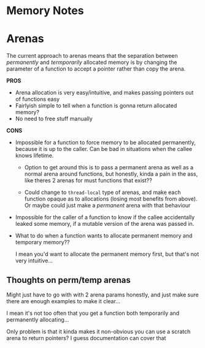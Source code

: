 # Memory Notes

# Arenas

The current approach to arenas means that the separation
between *permanently* and *termporarily* allocated memory is
by changing the parameter of a function to accept a pointer
rather than copy the arena.

**PROS**
- Arena allocation is very easy/intuitive, and makes passing
  pointers out of functions easy
- Fairlyish simple to tell when a function is gonna return
  allocated memory?
- No need to free stuff manually


**CONS**
- Impossible for a function to force memory to be allocated
  permanently, because it is up to the caller. Can be bad in
  situations when the callee knows lifetime.

  - Option to get around this is to pass a permanent arena
    as well as a normal arena around functions, but
    honestly, kinda a pain in the ass, like theres 2 arenas
    for must functions that exist??

  - Could change to `thread-local` type of arenas, and make
    each function opaque as to allocations (losing most
    benefits from above). Or maybe could just make a
    *permanent* arena with that behaviour

- Impossible for the caller of a function to know if the
  callee accidentally leaked some memory, if a mutable
  version of the arena was passed in.

- What to do when a function wants to allocate permanent
  memory and temporary memory?? 

  I mean you'd want to allocate the permanent memory first,
  but that's not very intuitive...

## Thoughts on perm/temp arenas
Might just have to go with with 2 arena params honestly, and
just make sure there are enough examples to make it clear...

I mean it's not too often that you get a function both
temporarily and permanently allocating...

Only problem is that it kinda makes it non-obvious you can
use a scratch arena to return pointers? I guess
documentation can cover that 
